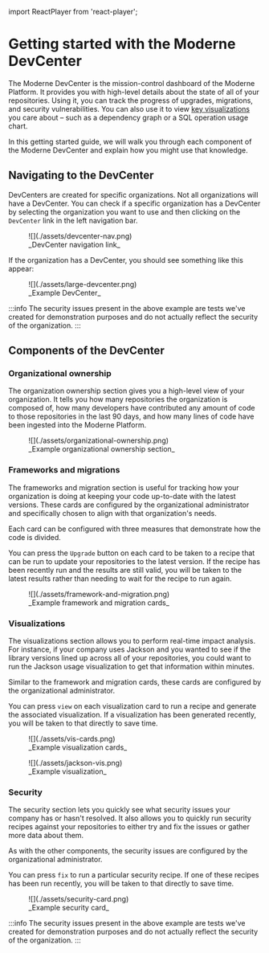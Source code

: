 import ReactPlayer from 'react-player';

# Getting started with the Moderne DevCenter

The Moderne DevCenter is the mission-control dashboard of the Moderne Platform. It provides you with high-level details about the state of all of your repositories. Using it, you can track the progress of upgrades, migrations, and security vulnerabilities. You can also use it to view [key visualizations](visualizations.md) you care about – such as a dependency graph or a SQL operation usage chart.

In this getting started guide, we will walk you through each component of the Moderne DevCenter and explain how you might use that knowledge.

<ReactPlayer className="reactPlayer" url='https://www.youtube.com/watch?v=KRXDMGt7DRE' controls="true" />

## Navigating to the DevCenter

DevCenters are created for specific organizations. Not all organizations will have a DevCenter. You can check if a specific organization has a DevCenter by selecting the organization you want to use and then clicking on the `DevCenter` link in the left navigation bar.

<figure>
  ![](./assets/devcenter-nav.png)
  <figcaption>_DevCenter navigation link_</figcaption>
</figure>

If the organization has a DevCenter, you should see something like this appear:

<figure>
  ![](./assets/large-devcenter.png)
  <figcaption>_Example DevCenter_</figcaption>
</figure>

:::info
The security issues present in the above example are tests we've created for demonstration purposes and do not actually reflect the security of the organization.
:::

## Components of the DevCenter

### Organizational ownership

The organization ownership section gives you a high-level view of your organization. It tells you how many repositories the organization is composed of, how many developers have contributed any amount of code to those repositories in the last 90 days, and how many lines of code have been ingested into the Moderne Platform.

<figure>
  ![](./assets/organizational-ownership.png)
  <figcaption>_Example organizational ownership section_</figcaption>
</figure>

### Frameworks and migrations

The frameworks and migration section is useful for tracking how your organization is doing at keeping your code up-to-date with the latest versions. These cards are configured by the organizational administrator and specifically chosen to align with that organization's needs.

Each card can be configured with three measures that demonstrate how the code is divided.

You can press the `Upgrade` button on each card to be taken to a recipe that can be run to update your repositories to the latest version. If the recipe has been recently run and the results are still valid, you will be taken to the latest results rather than needing to wait for the recipe to run again.

<figure>
  ![](./assets/framework-and-migration.png)
  <figcaption>_Example framework and migration cards_</figcaption>
</figure>

### Visualizations

The visualizations section allows you to perform real-time impact analysis. For instance, if your company uses Jackson and you wanted to see if the library versions lined up across all of your repositories, you could want to run the Jackson usage visualization to get that information within minutes.

Similar to the framework and migration cards, these cards are configured by the organizational administrator.

You can press `view` on each visualization card to run a recipe and generate the associated visualization. If a visualization has been generated recently, you will be taken to that directly to save time.

<figure>
  ![](./assets/vis-cards.png)
  <figcaption>_Example visualization cards_</figcaption>
</figure>

<figure>
  ![](./assets/jackson-vis.png)
  <figcaption>_Example visualization_</figcaption>
</figure>

### Security

The security section lets you quickly see what security issues your company has or hasn't resolved. It also allows you to quickly run security recipes against your repositories to either try and fix the issues or gather more data about them.

As with the other components, the security issues are configured by the organizational administrator.

You can press `fix` to run a particular security recipe. If one of these recipes has been run recently, you will be taken to that directly to save time.

<figure>
  ![](./assets/security-card.png)
  <figcaption>_Example security card_</figcaption>
</figure>

:::info
The security issues present in the above example are tests we've created for demonstration purposes and do not actually reflect the security of the organization.
:::